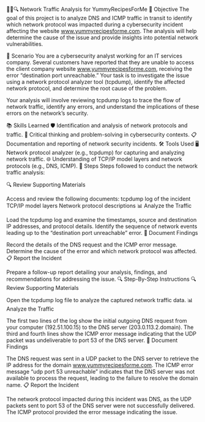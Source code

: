 🕵️‍♂️🔍 Network Traffic Analysis for YummyRecipesForMe
🎯 Objective
The goal of this project is to analyze DNS and ICMP traffic in transit to identify which network protocol was impacted during a cybersecurity incident affecting the website www.yummyrecipesforme.com. The analysis will help determine the cause of the issue and provide insights into potential network vulnerabilities.

📖 Scenario
You are a cybersecurity analyst working for an IT services company. Several customers have reported that they are unable to access the client company website www.yummyrecipesforme.com, receiving the error “destination port unreachable.” Your task is to investigate the issue using a network protocol analyzer tool (tcpdump), identify the affected network protocol, and determine the root cause of the problem.

Your analysis will involve reviewing tcpdump logs to trace the flow of network traffic, identify any errors, and understand the implications of these errors on the network’s security.

📚 Skills Learned
🛡️ Identification and analysis of network protocols and traffic.
🧠 Critical thinking and problem-solving in cybersecurity contexts.
📋 Documentation and reporting of network security incidents.
🛠️ Tools Used
🖥️ Network protocol analyzer (e.g., tcpdump) for capturing and analyzing network traffic.
🌐 Understanding of TCP/IP model layers and network protocols (e.g., DNS, ICMP).
📝 Steps
Steps followed to conduct the network traffic analysis:

🔍 Review Supporting Materials

Access and review the following documents:
tcpdump log of the incident
TCP/IP model layers
Network protocol descriptions
📊 Analyze the Traffic

Load the tcpdump log and examine the timestamps, source and destination IP addresses, and protocol details.
Identify the sequence of network events leading up to the “destination port unreachable” error.
📝 Document Findings

Record the details of the DNS request and the ICMP error message.
Determine the cause of the error and which network protocol was affected.
📋 Report the Incident

Prepare a follow-up report detailing your analysis, findings, and recommendations for addressing the issue.
🔍 Step-By-Step Instructions
🔍 Review Supporting Materials

Open the tcpdump log file to analyze the captured network traffic data.
📊 Analyze the Traffic

The first two lines of the log show the initial outgoing DNS request from your computer (192.51.100.15) to the DNS server (203.0.113.2.domain).
The third and fourth lines show the ICMP error message indicating that the UDP packet was undeliverable to port 53 of the DNS server.
📝 Document Findings

The DNS request was sent in a UDP packet to the DNS server to retrieve the IP address for the domain www.yummyrecipesforme.com.
The ICMP error message “udp port 53 unreachable” indicates that the DNS server was not available to process the request, leading to the failure to resolve the domain name.
📋 Report the Incident

The network protocol impacted during this incident was DNS, as the UDP packets sent to port 53 of the DNS server were not successfully delivered.
The ICMP protocol provided the error message indicating the issue.
